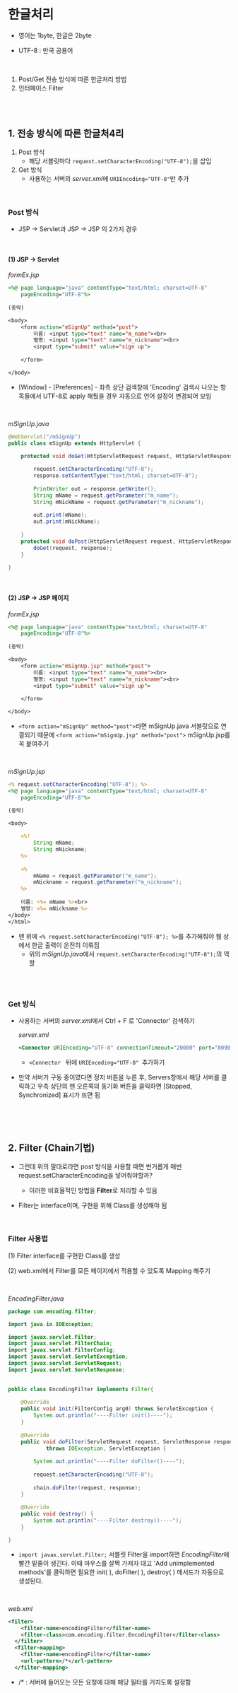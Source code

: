 # 한글처리

- 영어는 1byte, 한글은 2byte

- UTF-8 : 만국 공용어

  <br>

1. Post/Get 전송 방식에 따른 한글처리 방법
2. 인터페이스 Filter

<br><br>

## 1. 전송 방식에 따른 한글처4리

1. Post 방식
   - 해당 서블릿마다  `request.setCharacterEncoding("UTF-8");`을 삽입
2. Get 방식
   - 사용하는 서버의 *server.xml*에 `URIEncoding="UTF-8"`만 추가

<br>

### Post 방식

- JSP → Servlet과 JSP → JSP 의 2가지 경우

<br>

#### (1) JSP → Servlet

*formEx.jsp*

```jsp
<%@ page language="java" contentType="text/html; charset=UTF-8"
    pageEncoding="UTF-8"%>  
	
(중략)

<body>
	<form action="mSignUp" method="post">
		이름: <input type="text" name="m_name"><br>
		별명: <input type="text" name="m_nickname"><br>
		<input type="submit" value="sign up">
	
	</form>

</body>
```

- [Window] - [Preferences] - 좌측 상단 검색창에 'Encoding' 검색시 나오는 항목들에서 UTF-8로 apply 해뒀을 경우 자동으로 언어 설정이 변경되어 보임

  <br>

*mSignUp.java*

```java
@WebServlet("/mSignUp")
public class mSignUp extends HttpServlet {

	protected void doGet(HttpServletRequest request, HttpServletResponse response) throws ServletException, IOException {
		
		request.setCharacterEncoding("UTF-8");
		response.setContentType("text/html; charset=UTF-8");
		
		PrintWriter out = response.getWriter();
		String mName = request.getParameter("m_name");
		String mNickName = request.getParameter("m_nickname");
		
		out.print(mName);
		out.print(mNickName);
				
	}
	protected void doPost(HttpServletRequest request, HttpServletResponse response) throws ServletException, IOException {
		doGet(request, response);
	}

}
```

<br>

#### (2) JSP  → JSP 페이지

*formEx.jsp*

```jsp
<%@ page language="java" contentType="text/html; charset=UTF-8"
    pageEncoding="UTF-8"%>  
	
(중략)

<body>
	<form action="mSignUp.jsp" method="post">
		이름: <input type="text" name="m_name"><br>
		별명: <input type="text" name="m_nickname"><br>
		<input type="submit" value="sign up">
	
	</form>

</body>
```

- `<form action="mSignUp" method="post">`라면 mSignUp.java 서블릿으로 연결되기 때문에 `<form action="mSignUp.jsp" method="post">` mSignUp.jsp를 꼭 붙여주기

<br>

*mSignUp.jsp*

```jsp
<% request.setCharacterEncoding("UTF-8"); %>
<%@ page language="java" contentType="text/html; charset=UTF-8"
    pageEncoding="UTF-8"%>

(중략)

<body>
	
	<%!
		String mName;
		String mNickname;
	%>
	
	<%
		mName = request.getParameter("m_name");
		mNickname = request.getParameter("m_nickname");
	%>
	
	이름: <%= mName %><br>
	별명: <%= mNickname %>
</body>
</html>
```

- 맨 위에 `<% request.setCharacterEncoding("UTF-8"); %>`를 추가해줘야 웹 상에서 한글 출력이 온전히 이뤄짐
  - 위의 *mSignUp.java*에서 `request.setCharacterEncoding("UTF-8");`의 역할

<br><br>

### Get 방식

- 사용하는 서버의 *server.xml*에서 Ctrl + F 로 'Connector' 검색하기

  *server.xml*

  ```xml
  <Connector URIEncoding="UTF-8" connectionTimeout="20000" port="8090" protocol="HTTP/1.1" redirectPort="8443"/>
  ```

  - `<Connector ` 뒤에 `URIEncoding="UTF-8" `추가하기

- 만약 서버가 구동 중이였다면 정지 버튼을 누른 후, Servers창에서 해당 서버를 클릭하고 우측 상단의 맨 오른쪽의 동기화 버튼을 클릭하면 [Stopped, Synchronized] 표시가 뜨면 됨

<br><Br><br>

## 2. Filter (Chain기법)

- 그런데 위의 말대로라면 post 방식을 사용할 때면 번거롭게 매번 request.setCharacterEncoding을 넣어줘야할까?

  - 이러한 비효율적인 방법을 **Filter**로 처리할 수 있음

- Filter는 interface이며, 구현을 위해 Class를 생성해야 됨

  <br>

### Filter 사용법

(1) Filter interface를 구현한 Class를 생성

(2) web.xml에서 Filter를 모든 페이지에서 적용할 수 있도록 Mapping 해주기

<br>

*EncodingFilter.java*

```java
package com.encoding.filter;

import java.io.IOException;

import javax.servlet.Filter;
import javax.servlet.FilterChain;
import javax.servlet.FilterConfig;
import javax.servlet.ServletException;
import javax.servlet.ServletRequest;
import javax.servlet.ServletResponse;
 

public class EncodingFilter implements Filter{
	
	@Override 
	public void init(FilterConfig arg0) throws ServletException {
		System.out.println("----Filter init()----");
	}
	
	@Override
	public void doFilter(ServletRequest request, ServletResponse response, FilterChain chain)
			throws IOException, ServletException {
		
		System.out.println("----Filter doFilter()----");
		
		request.setCharacterEncoding("UTF-8");
		
		chain.doFilter(request, response);
	}
	
	@Override
	public void destroy() {
		System.out.println("----Filter destroy()----");
	}

}
```

- `import javax.servlet.Filter;` 서블릿 Filter을 import하면 *EncodingFilter*에 빨간 밑줄이 생긴다. 이때 마우스를 살짝 가져자 대고 'Add unimplemented methods'를 클릭하면 필요한 init( ), doFilter( ), destroy( )  메서드가 자동으로 생성된다.

<br>

*web.xml*

```xml
<filter>
  	<filter-name>encodingFilter</filter-name>
  	<filter-class>com.encoding.filter.EncodingFilter</filter-class>
  </filter>
  <filter-mapping>
  	<filter-name>encodingFilter</filter-name>
  	<url-pattern>/*</url-pattern>
  </filter-mapping>
```

- /* : 서버에 들어오는 모든 요청에 대해 해당 필터를 거치도록 설정함